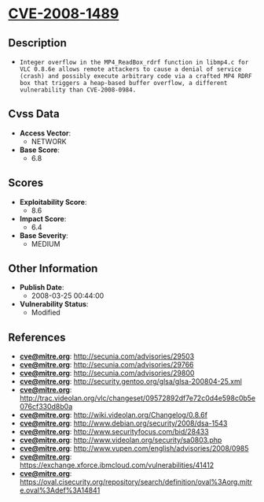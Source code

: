 
# [CVE-2008-1489](https://cve.mitre.org/cgi-bin/cvename.cgi?name=CVE-2008-1489)

## Description

- `Integer overflow in the MP4_ReadBox_rdrf function in libmp4.c for VLC 0.8.6e allows remote attackers to cause a denial of service (crash) and possibly execute arbitrary code via a crafted MP4 RDRF box that triggers a heap-based buffer overflow, a different vulnerability than CVE-2008-0984.`

## Cvss Data

- **Access Vector**:
  - NETWORK
- **Base Score**:
  - 6.8

## Scores

- **Exploitability Score**:
  - 8.6
- **Impact Score**:
  - 6.4
- **Base Severity**:
  - MEDIUM

## Other Information

- **Publish Date**:
  - 2008-03-25 00:44:00
- **Vulnerability Status**:
  - Modified

## References

- **cve@mitre.org**: http://secunia.com/advisories/29503
- **cve@mitre.org**: http://secunia.com/advisories/29766
- **cve@mitre.org**: http://secunia.com/advisories/29800
- **cve@mitre.org**: http://security.gentoo.org/glsa/glsa-200804-25.xml
- **cve@mitre.org**: http://trac.videolan.org/vlc/changeset/09572892df7e72c0d4e598c0b5e076cf330d8b0a
- **cve@mitre.org**: http://wiki.videolan.org/Changelog/0.8.6f
- **cve@mitre.org**: http://www.debian.org/security/2008/dsa-1543
- **cve@mitre.org**: http://www.securityfocus.com/bid/28433
- **cve@mitre.org**: http://www.videolan.org/security/sa0803.php
- **cve@mitre.org**: http://www.vupen.com/english/advisories/2008/0985
- **cve@mitre.org**: https://exchange.xforce.ibmcloud.com/vulnerabilities/41412
- **cve@mitre.org**: https://oval.cisecurity.org/repository/search/definition/oval%3Aorg.mitre.oval%3Adef%3A14841
